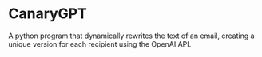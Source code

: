 # CanaryGPT
A python program that dynamically rewrites the text of an email, creating a unique version for each recipient using the OpenAI API.
